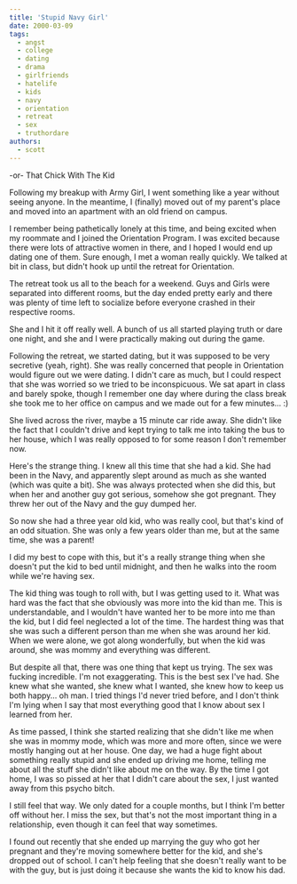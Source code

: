 ```yaml
---
title: 'Stupid Navy Girl'
date: 2000-03-09
tags:
  - angst
  - college
  - dating
  - drama
  - girlfriends
  - hatelife
  - kids
  - navy
  - orientation
  - retreat
  - sex
  - truthordare
authors:
  - scott
---
```


\-or- That Chick With The Kid

Following my breakup with Army Girl, I went something like a year without seeing anyone. In the meantime, I (finally) moved out of my parent's place and moved into an apartment with an old friend on campus.

I remember being pathetically lonely at this time, and being excited when my roommate and I joined the Orientation Program. I was excited because there were lots of attractive women in there, and I hoped I would end up dating one of them. Sure enough, I met a woman really quickly. We talked at bit in class, but didn't hook up until the retreat for Orientation.

The retreat took us all to the beach for a weekend. Guys and Girls were separated into different rooms, but the day ended pretty early and there was plenty of time left to socialize before everyone crashed in their respective rooms.

She and I hit it off really well. A bunch of us all started playing truth or dare one night, and she and I were practically making out during the game.

Following the retreat, we started dating, but it was supposed to be very secretive (yeah, right). She was really concerned that people in Orientation would figure out we were dating. I didn't care as much, but I could respect that she was worried so we tried to be inconspicuous. We sat apart in class and barely spoke, though I remember one day where during the class break she took me to her office on campus and we made out for a few minutes... :)

She lived across the river, maybe a 15 minute car ride away. She didn't like the fact that I couldn't drive and kept trying to talk me into taking the bus to her house, which I was really opposed to for some reason I don't remember now.

Here's the strange thing. I knew all this time that she had a kid. She had been in the Navy, and apparently slept around as much as she wanted (which was quite a bit). She was always protected when she did this, but when her and another guy got serious, somehow she got pregnant. They threw her out of the Navy and the guy dumped her.

So now she had a three year old kid, who was really cool, but that's kind of an odd situation. She was only a few years older than me, but at the same time, she was a parent!

I did my best to cope with this, but it's a really strange thing when she doesn't put the kid to bed until midnight, and then he walks into the room while we're having sex.

The kid thing was tough to roll with, but I was getting used to it. What was hard was the fact that she obviously was more into the kid than me. This is understandable, and I wouldn't have wanted her to be more into me than the kid, but I did feel neglected a lot of the time. The hardest thing was that she was such a different person than me when she was around her kid. When we were alone, we got along wonderfully, but when the kid was around, she was mommy and everything was different.

But despite all that, there was one thing that kept us trying. The sex was fucking incredible. I'm not exaggerating. This is the best sex I've had. She knew what she wanted, she knew what I wanted, she knew how to keep us both happy... oh man. I tried things I'd never tried before, and I don't think I'm lying when I say that most everything good that I know about sex I learned from her.

As time passed, I think she started realizing that she didn't like me when she was in mommy mode, which was more and more often, since we were mostly hanging out at her house. One day, we had a huge fight about something really stupid and she ended up driving me home, telling me about all the stuff she didn't like about me on the way. By the time I got home, I was so pissed at her that I didn't care about the sex, I just wanted away from this psycho bitch.

I still feel that way. We only dated for a couple months, but I think I'm better off without her. I miss the sex, but that's not the most important thing in a relationship, even though it can feel that way sometimes.

I found out recently that she ended up marrying the guy who got her pregnant and they're moving somewhere better for the kid, and she's dropped out of school. I can't help feeling that she doesn't really want to be with the guy, but is just doing it because she wants the kid to know his dad.
